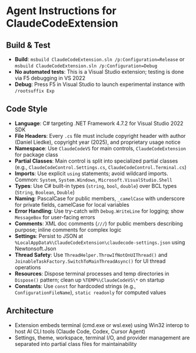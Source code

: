 # Agent Instructions for ClaudeCodeExtension

## Build & Test
- **Build**: `msbuild ClaudeCodeExtension.sln /p:Configuration=Release` or `msbuild ClaudeCodeExtension.sln /p:Configuration=Debug`
- **No automated tests**: This is a Visual Studio extension; testing is done via F5 debugging in VS 2022
- **Debug**: Press F5 in Visual Studio to launch experimental instance with `/rootsuffix Exp`

## Code Style
- **Language**: C# targeting .NET Framework 4.7.2 for Visual Studio 2022 SDK
- **File Headers**: Every `.cs` file must include copyright header with author (Daniel Liedke), copyright year (2025), and proprietary usage notice
- **Namespace**: Use `ClaudeCodeVS` for main controls, `ClaudeCodeExtension` for package class
- **Partial Classes**: Main control is split into specialized partial classes (e.g., `ClaudeCodeControl.Settings.cs`, `ClaudeCodeControl.Terminal.cs`)
- **Imports**: Use explicit `using` statements; avoid wildcard imports. Common: `System`, `System.Windows`, `Microsoft.VisualStudio.Shell`
- **Types**: Use C# built-in types (`string`, `bool`, `double`) over BCL types (`String`, `Boolean`, `Double`)
- **Naming**: PascalCase for public members, `_camelCase` with underscore for private fields, camelCase for local variables
- **Error Handling**: Use try-catch with `Debug.WriteLine` for logging; show `MessageBox` for user-facing errors
- **Comments**: XML doc comments (`///`) for public members describing purpose; inline comments for complex logic
- **Settings**: Persist to JSON at `%LocalAppData%\ClaudeCodeExtension\claudecode-settings.json` using Newtonsoft.Json
- **Thread Safety**: Use `ThreadHelper.ThrowIfNotOnUIThread()` and `JoinableTaskFactory.SwitchToMainThreadAsync()` for UI thread operations
- **Resources**: Dispose terminal processes and temp directories in `Dispose()` pattern; clean up `%TEMP%\ClaudeCodeVS\*` on startup
- **Constants**: Use `const` for hardcoded strings (e.g., `ConfigurationFileName`), `static readonly` for computed values

## Architecture
- Extension embeds terminal (cmd.exe or wsl.exe) using Win32 interop to host AI CLI tools (Claude Code, Codex, Cursor Agent)
- Settings, theme, workspace, terminal I/O, and provider management are separated into partial class files for maintainability
